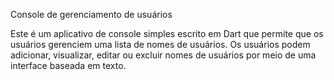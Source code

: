 Console de gerenciamento de usuários

Este é um aplicativo de console simples escrito em Dart que permite que os usuários gerenciem uma lista de nomes de usuários. 
Os usuários podem adicionar, visualizar, editar ou excluir nomes de usuários por meio de uma interface baseada em texto.
